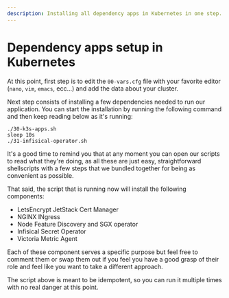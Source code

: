 ```yaml
---
description: Installing all dependency apps in Kubernetes in one step.
---
```


# Dependency apps setup in Kubernetes

At this point, first step is to edit the `00-vars.cfg` file with your favorite editor (`nano`, `vim`, `emacs`, ecc...) and add the data about your cluster.

Next step consists of installing a few dependencies needed to run our application. You can start the installation by running the following command and then keep reading below as it's running:

```
./30-k3s-apps.sh
sleep 10s
./31-infisical-operator.sh
```

It's a good time to remind you that at any moment you can open our scripts to read what they're doing, as all these are just easy, straightforward shellscripts with a few steps that we bundled together for being as convenient as possible.

That said, the script that is running now will install the following components:

* LetsEncrypt JetStack Cert Manager
* NGINX INgress
* Node Feature Discovery and SGX operator
* Infisical Secret Operator
* Victoria Metric Agent

Each of these component serves a specific purpose but feel free to comment them or swap them out if you feel you have a good grasp of their role and feel like you want to take a different approach.

The script above is meant to be idempotent, so you can run it multiple times with no real danger at this point.
